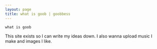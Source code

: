 ```yaml
---
layout: page
title: what is goob | goobbess
---
```


```term
what is goob
```

This site exists so I can write my ideas down. I also wanna upload music I make and images I like.

